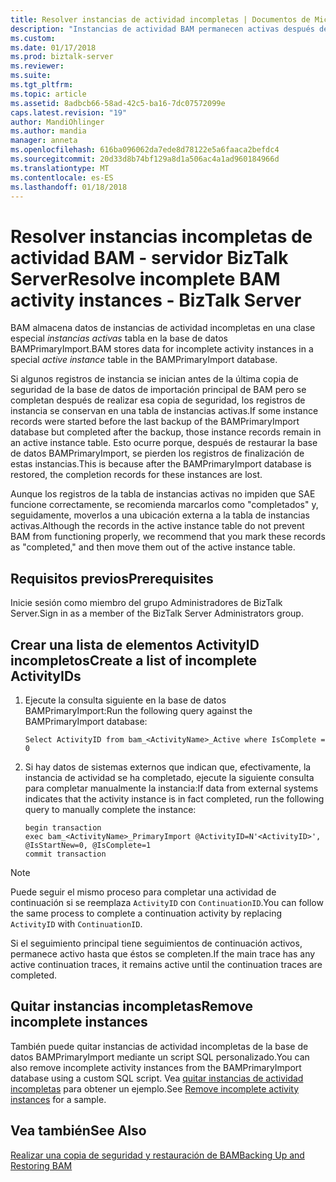 ```yaml
---
title: Resolver instancias de actividad incompletas | Documentos de Microsoft
description: "Instancias de actividad BAM permanecen activas después de la copia de seguridad de la base de datos BAMPrimaryImport en BizTalk Server"
ms.custom: 
ms.date: 01/17/2018
ms.prod: biztalk-server
ms.reviewer: 
ms.suite: 
ms.tgt_pltfrm: 
ms.topic: article
ms.assetid: 8adbcb66-58ad-42c5-ba16-7dc07572099e
caps.latest.revision: "19"
author: MandiOhlinger
ms.author: mandia
manager: anneta
ms.openlocfilehash: 616ba096062da7ede8d78122e5a6faaca2befdc4
ms.sourcegitcommit: 20d33d8b74bf129a8d1a506ac4a1ad960184966d
ms.translationtype: MT
ms.contentlocale: es-ES
ms.lasthandoff: 01/18/2018
---
```

# <a name="resolve-incomplete-bam-activity-instances---biztalk-server"></a><span data-ttu-id="cf5bd-103">Resolver instancias incompletas de actividad BAM - servidor BizTalk Server</span><span class="sxs-lookup"><span data-stu-id="cf5bd-103">Resolve incomplete BAM activity instances - BizTalk Server</span></span>
<span data-ttu-id="cf5bd-104">BAM almacena datos de instancias de actividad incompletas en una clase especial *instancias activas* tabla en la base de datos BAMPrimaryImport.</span><span class="sxs-lookup"><span data-stu-id="cf5bd-104">BAM stores data for incomplete activity instances in a special *active instance* table in the BAMPrimaryImport database.</span></span>  
  
 <span data-ttu-id="cf5bd-105">Si algunos registros de instancia se inician antes de la última copia de seguridad de la base de datos de importación principal de BAM pero se completan después de realizar esa copia de seguridad, los registros de instancia se conservan en una tabla de instancias activas.</span><span class="sxs-lookup"><span data-stu-id="cf5bd-105">If some instance records were started before the last backup of the BAMPrimaryImport database but completed after the backup, those instance records remain in an active instance table.</span></span> <span data-ttu-id="cf5bd-106">Esto ocurre porque, después de restaurar la base de datos BAMPrimaryImport, se pierden los registros de finalización de estas instancias.</span><span class="sxs-lookup"><span data-stu-id="cf5bd-106">This is because after the BAMPrimaryImport database is restored, the completion records for these instances are lost.</span></span>  
  
 <span data-ttu-id="cf5bd-107">Aunque los registros de la tabla de instancias activas no impiden que SAE funcione correctamente, se recomienda marcarlos como "completados" y, seguidamente, moverlos a una ubicación externa a la tabla de instancias activas.</span><span class="sxs-lookup"><span data-stu-id="cf5bd-107">Although the records in the active instance table do not prevent BAM from functioning properly, we recommend that you mark these records as "completed," and then move them out of the active instance table.</span></span>  
  
## <a name="prerequisites"></a><span data-ttu-id="cf5bd-108">Requisitos previos</span><span class="sxs-lookup"><span data-stu-id="cf5bd-108">Prerequisites</span></span>  
<span data-ttu-id="cf5bd-109">Inicie sesión como miembro del grupo Administradores de BizTalk Server.</span><span class="sxs-lookup"><span data-stu-id="cf5bd-109">Sign in as a member of the BizTalk Server Administrators group.</span></span>  
  
## <a name="create-a-list-of-incomplete-activityids"></a><span data-ttu-id="cf5bd-110">Crear una lista de elementos ActivityID incompletos</span><span class="sxs-lookup"><span data-stu-id="cf5bd-110">Create a list of incomplete ActivityIDs</span></span> 
  
1.  <span data-ttu-id="cf5bd-111">Ejecute la consulta siguiente en la base de datos BAMPrimaryImport:</span><span class="sxs-lookup"><span data-stu-id="cf5bd-111">Run the following query against the BAMPrimaryImport database:</span></span>  
  
    ```  
    Select ActivityID from bam_<ActivityName>_Active where IsComplete = 0  
    ```  
  
2.  <span data-ttu-id="cf5bd-112">Si hay datos de sistemas externos que indican que, efectivamente, la instancia de actividad se ha completado, ejecute la siguiente consulta para completar manualmente la instancia:</span><span class="sxs-lookup"><span data-stu-id="cf5bd-112">If data from external systems indicates that the activity instance is in fact completed, run the following query to manually complete the instance:</span></span>  
  
    ```  
    begin transaction
    exec bam_<ActivityName>_PrimaryImport @ActivityID=N'<ActivityID>', @IsStartNew=0, @IsComplete=1  
    commit transaction
    ```  
  
> [!NOTE]
>  <span data-ttu-id="cf5bd-113">Puede seguir el mismo proceso para completar una actividad de continuación si se reemplaza `ActivityID` con `ContinuationID`.</span><span class="sxs-lookup"><span data-stu-id="cf5bd-113">You can follow the same process to complete a continuation activity by replacing `ActivityID` with `ContinuationID`.</span></span>  
> 
>  <span data-ttu-id="cf5bd-114">Si el seguimiento principal tiene seguimientos de continuación activos, permanece activo hasta que éstos se completen.</span><span class="sxs-lookup"><span data-stu-id="cf5bd-114">If the main trace has any active continuation traces, it remains active until the continuation traces are completed.</span></span>  

## <a name="remove-incomplete-instances"></a><span data-ttu-id="cf5bd-115">Quitar instancias incompletas</span><span class="sxs-lookup"><span data-stu-id="cf5bd-115">Remove incomplete instances</span></span>
<span data-ttu-id="cf5bd-116">También puede quitar instancias de actividad incompletas de la base de datos BAMPrimaryImport mediante un script SQL personalizado.</span><span class="sxs-lookup"><span data-stu-id="cf5bd-116">You can also remove incomplete activity instances from the BAMPrimaryImport database using a custom SQL script.</span></span> <span data-ttu-id="cf5bd-117">Vea [quitar instancias de actividad incompletas](how-to-remove-incomplete-activity-instances.md) para obtener un ejemplo.</span><span class="sxs-lookup"><span data-stu-id="cf5bd-117">See [Remove incomplete activity instances](how-to-remove-incomplete-activity-instances.md) for a sample.</span></span>

## <a name="see-also"></a><span data-ttu-id="cf5bd-118">Vea también</span><span class="sxs-lookup"><span data-stu-id="cf5bd-118">See Also</span></span>  
 [<span data-ttu-id="cf5bd-119">Realizar una copia de seguridad y restauración de BAM</span><span class="sxs-lookup"><span data-stu-id="cf5bd-119">Backing Up and Restoring BAM</span></span>](../core/backing-up-and-restoring-bam.md)
